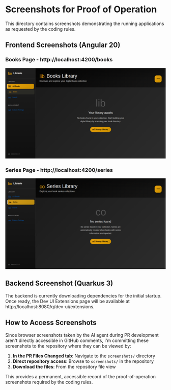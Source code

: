 # Screenshots for Proof of Operation

This directory contains screenshots demonstrating the running applications as requested by the coding rules.

## Frontend Screenshots (Angular 20)

### Books Page - http://localhost:4200/books
![Frontend Books Page](frontend-books-page.png)

### Series Page - http://localhost:4200/series
![Frontend Series Page](frontend-series-page.png)

## Backend Screenshot (Quarkus 3)

The backend is currently downloading dependencies for the initial startup. Once ready, the Dev UI Extensions page will be available at http://localhost:8080/q/dev-ui/extensions.

## How to Access Screenshots

Since browser screenshots taken by the AI agent during PR development aren't directly accessible in GitHub comments, I'm committing these screenshots to the repository where they can be viewed by:

1. **In the PR Files Changed tab**: Navigate to the `screenshots/` directory
2. **Direct repository access**: Browse to `screenshots/` in the repository
3. **Download the files**: From the repository file view

This provides a permanent, accessible record of the proof-of-operation screenshots required by the coding rules.